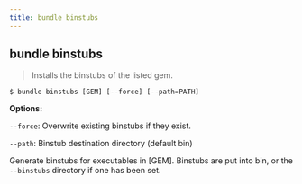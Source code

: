 ```yaml
---
title: bundle binstubs
---
```


## bundle binstubs

> Installs the binstubs of the listed gem.

~~~
$ bundle binstubs [GEM] [--force] [--path=PATH]
~~~

**Options:**

`--force`: Overwrite existing binstubs if they exist.

`--path`: Binstub destination directory (default bin)

Generate binstubs for executables in [GEM]. Binstubs are put into bin, or the
`--binstubs` directory if one has been set.
